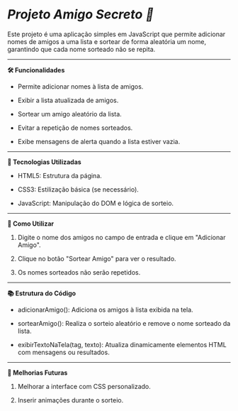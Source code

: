 # *Projeto Amigo Secreto 🎁*

Este projeto é uma aplicação simples em JavaScript que permite adicionar nomes de amigos a uma lista e sortear de forma aleatória um nome, garantindo que cada nome sorteado não se repita.


---

**🛠 Funcionalidades**

- Permite adicionar nomes à lista de amigos.

- Exibir a lista atualizada de amigos.

- Sortear um amigo aleatório da lista.

- Evitar a repetição de nomes sorteados.

- Exibe mensagens de alerta quando a lista estiver vazia.



---

**🚀 Tecnologias Utilizadas**

- HTML5: Estrutura da página.

- CSS3: Estilização básica (se necessário).

- JavaScript: Manipulação do DOM e lógica de sorteio.



---

**📄 Como Utilizar**


1. Digite o nome dos amigos no campo de entrada e clique em "Adicionar Amigo".


2. Clique no botão "Sortear Amigo" para ver o resultado.


3. Os nomes sorteados não serão repetidos.




---

**📚 Estrutura do Código**

- adicionarAmigo(): Adiciona os amigos à lista exibida na tela.

- sortearAmigo(): Realiza o sorteio aleatório e remove o nome sorteado da lista.

- exibirTextoNaTela(tag, texto): Atualiza dinamicamente elementos HTML com mensagens ou resultados.



---

**🔧 Melhorias Futuras**

1. Melhorar a interface com CSS personalizado.

2. Inserir animações durante o sorteio.

